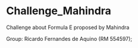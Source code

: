 # Challenge_Mahindra
Challenge about Formula E proposed by Mahindra

Group: Ricardo Fernandes de Aquino (RM 554597); 
